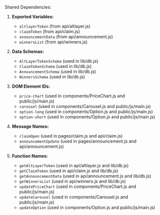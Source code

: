 Shared Dependencies:

1. **Exported Variables:** 
   - `altlayerToken` (from api/altlayer.js)
   - `claimToken` (from api/claim.js)
   - `announcementData` (from api/announcement.js)
   - `winnersList` (from api/winners.js)

2. **Data Schemas:** 
   - `AltLayerTokenSchema` (used in lib/db.js)
   - `ClaimTokenSchema` (used in lib/db.js)
   - `AnnouncementSchema` (used in lib/db.js)
   - `WinnersSchema` (used in lib/db.js)

3. **DOM Element IDs:** 
   - `price-chart` (used in components/PriceChart.js and public/js/main.js)
   - `carousel` (used in components/Carousel.js and public/js/main.js)
   - `option-long` (used in components/Option.js and public/js/main.js)
   - `option-short` (used in components/Option.js and public/js/main.js)

4. **Message Names:** 
   - `claimOpen` (used in pages/claim.js and api/claim.js)
   - `announcementUpdate` (used in pages/announcement.js and api/announcement.js)

5. **Function Names:** 
   - `getAltLayerToken` (used in api/altlayer.js and lib/db.js)
   - `getClaimToken` (used in api/claim.js and lib/db.js)
   - `getAnnouncementData` (used in api/announcement.js and lib/db.js)
   - `getWinnersList` (used in api/winners.js and lib/db.js)
   - `updatePriceChart` (used in components/PriceChart.js and public/js/main.js)
   - `updateCarousel` (used in components/Carousel.js and public/js/main.js)
   - `updateOption` (used in components/Option.js and public/js/main.js)